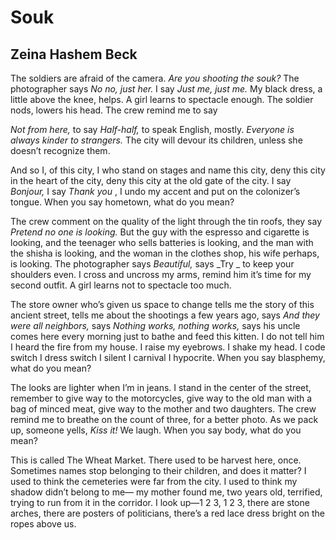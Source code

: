 # Souk
## Zeina Hashem Beck
The soldiers are afraid
of the camera. _Are you shooting the souk?_
The photographer says _No no, just her._
I say _Just me, just me._
My black dress, a little above the knee, helps.
A girl learns to spectacle enough.
The soldier nods, lowers his head.
The crew remind me to say

 _Not from here,_ to say _Half-half,_
to speak English, mostly.
 _Everyone is always kinder to strangers._
The city will devour its children,
unless she doesn’t recognize them.

And so I, of this city,
I who stand on stages and name this city,
deny this city in the heart of the city,
deny this city at the old gate of the city.
I say _Bonjour,_ I say _Thank you_ , I undo
my accent and put on the colonizer’s tongue.
When you say hometown, what do you mean?

The crew comment on the quality
of the light through the tin roofs,
they say _Pretend no one is looking._
But the guy with the espresso and cigarette is looking,
and the teenager who sells batteries is looking,
and the man with the shisha is looking, and the woman
in the clothes shop, his wife perhaps, is looking.
The photographer says _Beautiful,_ says _Try
_
to keep your shoulders even. I cross and uncross
my arms, remind him it’s time for my second outfit.
A girl learns not to spectacle too much.

The store owner who’s given us space to change
tells me the story of this ancient street,
tells me about the shootings a few years ago,
says _And they were all neighbors,_
says _Nothing works, nothing works,_
says his uncle comes here every morning
just to bathe and feed this kitten.
I do not tell him I heard the fire from my house.
I raise my eyebrows. I shake my head.
I code switch I dress switch
I silent I carnival I hypocrite.
When you say blasphemy, what do you mean?

The looks are lighter when I’m in jeans.
I stand in the center of the street,
remember to give way to the motorcycles,
give way to the old man with a bag of minced meat,
give way to the mother and two daughters.
The crew remind me to breathe
on the count of three, for a better photo.
As we pack up, someone yells, _Kiss it!_
We laugh. When you say body, what do you mean?

This is called The Wheat Market.
There used to be harvest here, once.
Sometimes names stop belonging to their children,
and does it matter? I used to think
the cemeteries were far from the city.
I used to think my shadow didn’t belong to me—
my mother found me, two years old, terrified,
trying to run from it in the corridor.
I look up—1 2 3, 1 2 3,
there are stone arches,
there are posters of politicians,
there’s a red lace dress
bright on the ropes above us.